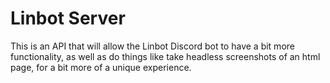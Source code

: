 # Linbot Server
This is an API that will allow the Linbot Discord bot to have a bit more functionality,
as well as do things like take headless screenshots of an html page, for a bit more of a unique experience.
